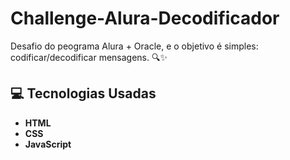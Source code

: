 # Challenge-Alura-Decodificador

Desafio do peograma Alura + Oracle, 
e o objetivo é simples: codificar/decodificar mensagens. 🔍✨

## 💻 Tecnologias Usadas

- **HTML**
- **CSS**
- **JavaScript** 
